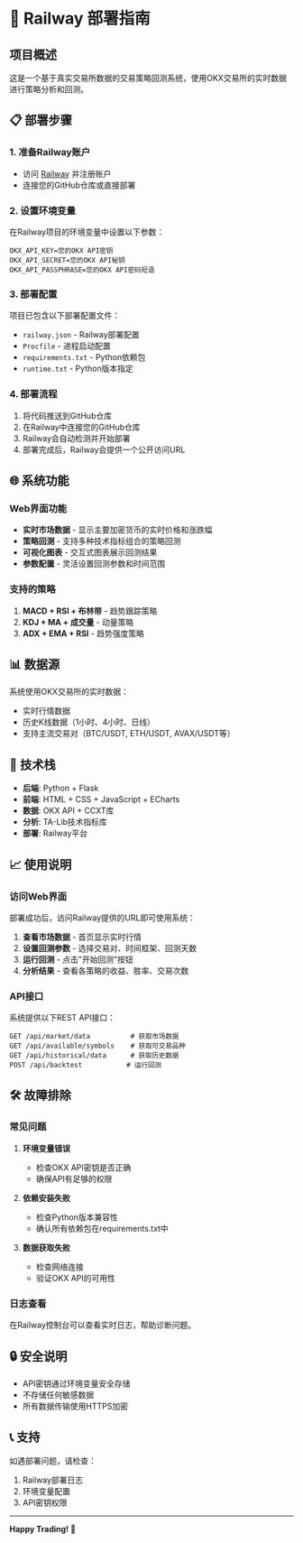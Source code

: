 # 🚀 Railway 部署指南

## 项目概述
这是一个基于真实交易所数据的交易策略回测系统，使用OKX交易所的实时数据进行策略分析和回测。

## 📋 部署步骤

### 1. 准备Railway账户
- 访问 [Railway](https://railway.app/) 并注册账户
- 连接您的GitHub仓库或直接部署

### 2. 设置环境变量
在Railway项目的环境变量中设置以下参数：

```env
OKX_API_KEY=您的OKX API密钥
OKX_API_SECRET=您的OKX API秘钥
OKX_API_PASSPHRASE=您的OKX API密码短语
```

### 3. 部署配置
项目已包含以下部署配置文件：

- `railway.json` - Railway部署配置
- `Procfile` - 进程启动配置
- `requirements.txt` - Python依赖包
- `runtime.txt` - Python版本指定

### 4. 部署流程
1. 将代码推送到GitHub仓库
2. 在Railway中连接您的GitHub仓库
3. Railway会自动检测并开始部署
4. 部署完成后，Railway会提供一个公开访问URL

## 🌐 系统功能

### Web界面功能
- **实时市场数据** - 显示主要加密货币的实时价格和涨跌幅
- **策略回测** - 支持多种技术指标组合的策略回测
- **可视化图表** - 交互式图表展示回测结果
- **参数配置** - 灵活设置回测参数和时间范围

### 支持的策略
1. **MACD + RSI + 布林带** - 趋势跟踪策略
2. **KDJ + MA + 成交量** - 动量策略  
3. **ADX + EMA + RSI** - 趋势强度策略

## 📊 数据源
系统使用OKX交易所的实时数据：
- 实时行情数据
- 历史K线数据（1小时、4小时、日线）
- 支持主流交易对（BTC/USDT, ETH/USDT, AVAX/USDT等）

## 🔧 技术栈
- **后端**: Python + Flask
- **前端**: HTML + CSS + JavaScript + ECharts
- **数据**: OKX API + CCXT库
- **分析**: TA-Lib技术指标库
- **部署**: Railway平台

## 📈 使用说明

### 访问Web界面
部署成功后，访问Railway提供的URL即可使用系统：

1. **查看市场数据** - 首页显示实时行情
2. **设置回测参数** - 选择交易对、时间框架、回测天数
3. **运行回测** - 点击"开始回测"按钮
4. **分析结果** - 查看各策略的收益、胜率、交易次数

### API接口
系统提供以下REST API接口：

```http
GET /api/market/data          # 获取市场数据
GET /api/available/symbols    # 获取可交易品种
GET /api/historical/data      # 获取历史数据
POST /api/backtest           # 运行回测
```

## 🛠️ 故障排除

### 常见问题

1. **环境变量错误**
   - 检查OKX API密钥是否正确
   - 确保API有足够的权限

2. **依赖安装失败**
   - 检查Python版本兼容性
   - 确认所有依赖包在requirements.txt中

3. **数据获取失败**
   - 检查网络连接
   - 验证OKX API的可用性

### 日志查看
在Railway控制台可以查看实时日志，帮助诊断问题。

## 🔒 安全说明
- API密钥通过环境变量安全存储
- 不存储任何敏感数据
- 所有数据传输使用HTTPS加密

## 📞 支持
如遇部署问题，请检查：
1. Railway部署日志
2. 环境变量配置
3. API密钥权限

---
**Happy Trading! 🎯**